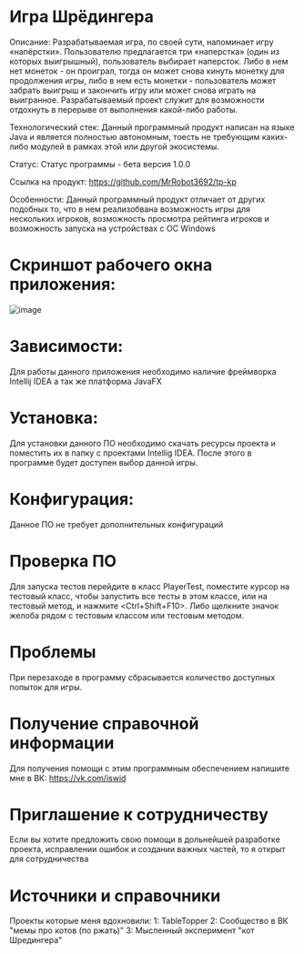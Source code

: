 # Игра Шрёдингера
Описание: Разрабатываемая игра, по своей сути, напоминает игру «напёрстки». Пользователю предлагается три «наперстка» (один из которых выигрышный), пользователь выбирает наперсток. Либо в нем нет монеток - он проиграл, тогда он может снова кинуть монетку для продолжения игры, либо в нем есть монетки - пользователь может забрать выигрыш и закончить игру или может снова играть на выигранное. Разрабатываемый проект служит для возможности отдохнуть в перерыве от выполнения какой-либо работы.

Технологический стек: Данный программный продукт написан на языке Java и является полностью автономным, тоесть не требующим каких-либо модулей в рамках этой или другой экосистемы.

Статус: Статус программы - бета версия 1.0.0

Ссылка на продукт: https://github.com/MrRobot3692/tp-kp

Особенности: Данный программный продукт отличает от других подобных то, что в нем реализобвана возможность игры для нескольких игроков, возможность просмотра рейтинга игроков и возможность запуска на устройствах с ОС Windows

# Скриншот рабочего окна приложения:
![image](https://user-images.githubusercontent.com/98954434/171604204-bf1d0947-ac95-4cef-a252-138ff80f5bf2.png)

# Зависимости:
Для работы данного приложения необходимо наличие фреймворка Intellij IDEA а так же платформа JavaFX

# Установка:
Для установки данного ПО необходимо скачать ресурсы проекта и поместить их в папку с проектами Intellig IDEA. После этого в программе будет доступен выбор данной игры.

# Конфигурация:
Данное ПО не требует дополнительных конфигураций

# Проверка ПО
Для запуска тестов перейдите в класс PlayerTest, поместите курсор на тестовый класс, чтобы запустить все тесты в этом классе, или на тестовый метод, и нажмите <Ctrl+Shift+F10>. Либо щелкните значок желоба рядом с тестовым классом или тестовым методом.

# Проблемы
При перезаходе в программу сбрасывается количество доступных попыток для игры.

# Получение справочной информации
Для получения помощи с этим программным обеспечением напишите мне в ВК: https://vk.com/iswid

# Приглашение к сотрудничеству
Если вы хотите предложить свою помощи в дольнейшей разработке проекта, исправлении ошибок и создании важных частей, то я открыт для сотрудничества

# Источники и справочники
Проекты которые меня вдохновили: 
1: TableTopper
2: Сообщество в ВК "мемы про котов (по ржать)"
3: Мысленный эксперимент "кот Шредингера"
